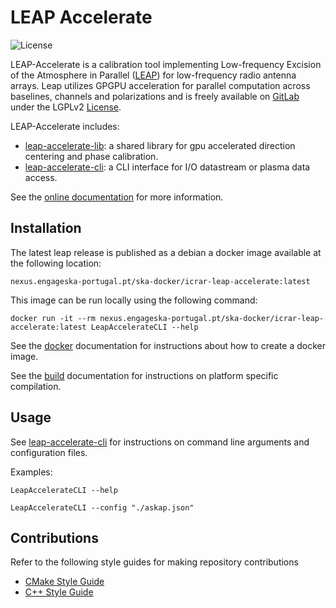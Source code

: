 # LEAP Accelerate

![License](https://img.shields.io/badge/license-LGPL_2.1-blue)

LEAP-Accelerate is a calibration tool implementing Low-frequency Excision of the Atmosphere in Parallel ([LEAP](https://arxiv.org/abs/1807.04685)) for low-frequency radio antenna arrays. Leap utilizes GPGPU acceleration for parallel computation across baselines, channels and polarizations and is freely available on [GitLab](https://gitlab.com/ska-telescope/icrar-leap-accelerate) under the LGPLv2 [License](LICENSE).

LEAP-Accelerate includes:

* [leap-accelerate-lib](src/icrar/leap-accelerate/ReadMe.md): a shared library for gpu accelerated direction centering and phase calibration.
* [leap-accelerate-cli](src/icrar/leap-accelerate-cli/ReadMe.md): a CLI interface for I/O datastream or plasma data access.
<!---* leap-accelerate-client: a socket client interface for processing data from a LEAP-Cal server--->
<!---* leap-accelerate-server: a socket server interface for dispatching data processing to LEAP-Cal clients--->

See the [online documentation](https://developer.skatelescope.org/projects/icrar-leap-accelerate/en/latest/) for more information.

## Installation

The latest leap release is published as a debian a docker image available at the following location:

`nexus.engageska-portugal.pt/ska-docker/icrar-leap-accelerate:latest`

This image can be run locally using the following command:

`docker run -it --rm nexus.engageska-portugal.pt/ska-docker/icrar-leap-accelerate:latest LeapAccelerateCLI --help`

See the [docker](docs/src/md/Docker.md) documentation for instructions about how to create a docker image.

See the [build](docs/src/md/Build.md) documentation for instructions on platform specific compilation.

## Usage

See [leap-accelerate-cli](docs/src/md/LeapAccelerateCLI.md) for instructions on command line arguments and configuration files.

Examples:

`LeapAccelerateCLI --help`

`LeapAccelerateCLI --config "./askap.json"`

## Contributions

Refer to the following style guides for making repository contributions

* [CMake Style Guide](docs/src/md/specs/CMakeStyleGuide.md)
* [C++ Style Guide](docs/src/md/specs/CPlusPlusStyleGuide.md)
